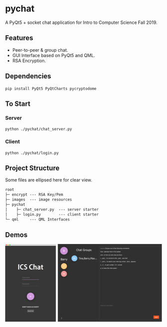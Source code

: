 # pychat
A PyQt5 + socket chat application for Intro to Computer Science Fall 2019.

## Features
* Peer-to-peer & group chat.
* GUI Interface based on PyQt5 and QML.
* RSA Encryption.

## Dependencies
`
pip install PyQt5 PyQtCharts pycryptodome
`

## To Start
### Server
`
python ./pychat/chat_server.py
`
### Client
`
python ./pychat/login.py
`
## Project Structure
Some files are ellipsed here for clear view.
```
root
├─ encrypt --- RSA Key/Pem
├─ images  --- image resources
├─ pychat
│    ├─ chat_server.py  --- server starter
│    ├─ login.py        --- client starter
└─ qml     --- QML Interfaces
```

## Demos
![image](demo.png)
